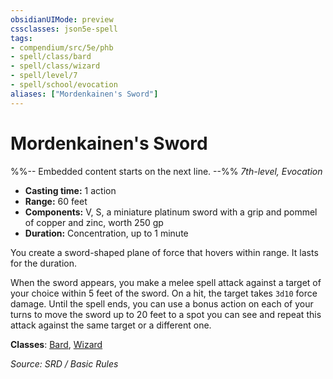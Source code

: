 ```yaml
---
obsidianUIMode: preview
cssclasses: json5e-spell
tags:
- compendium/src/5e/phb
- spell/class/bard
- spell/class/wizard
- spell/level/7
- spell/school/evocation
aliases: ["Mordenkainen's Sword"]
---
```

# Mordenkainen's Sword
%%-- Embedded content starts on the next line. --%%
*7th-level, Evocation*  

- **Casting time:** 1 action
- **Range:** 60 feet
- **Components:** V, S, a miniature platinum sword with a grip and pommel of copper and zinc, worth 250 gp
- **Duration:** Concentration, up to 1 minute

You create a sword-shaped plane of force that hovers within range. It lasts for the duration.

When the sword appears, you make a melee spell attack against a target of your choice within 5 feet of the sword. On a hit, the target takes `3d10` force damage. Until the spell ends, you can use a bonus action on each of your turns to move the sword up to 20 feet to a spot you can see and repeat this attack against the same target or a different one.

**Classes**: [Bard](compendium/classes/bard.md), [Wizard](compendium/classes/wizard.md)

*Source: SRD / Basic Rules*